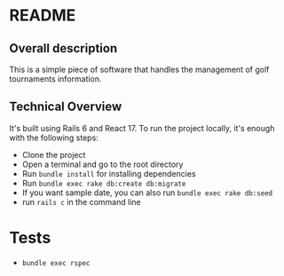# README

## Overall description
This is a simple piece of software that handles the management of golf tournaments information.

## Technical Overview
It's built using Rails 6 and React 17.
To run the project locally, it's enough with the following steps:
- Clone the project
- Open a terminal and go to the root directory
- Run `bundle install` for installing dependencies
- Run `bundle exec rake db:create db:migrate`
- If you want sample date, you can also run `bundle exec rake db:seed`
- run `rails c` in the command line

# Tests
- `bundle exec rspec`
